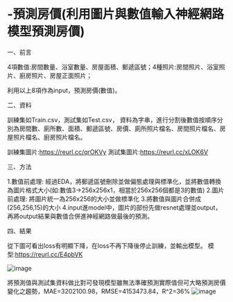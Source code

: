 # -預測房價(利用圖片與數值輸入神經網路模型預測房價)
一、前言

4項數值:房間數量、浴室數量、房屋面積、郵遞區號；4種照片:房間照片、浴室照片、廚房照片、房屋正面照片；

利用以上8項作為input，預測房價(數值)。

二、資料

訓練集如Train.csv，測試集如Test.csv，
資料為字串，進行分割後數值按順序分別為房間數、廁所數、面積、郵遞區號、房價、廁所照片檔名、房間照片檔名、房屋照片檔名、廚房照片檔名。

訓練集圖片:https://reurl.cc/qrOKVy 
測試集圖片:https://reurl.cc/xLOK6V 

三、方法

1.數值前處理: 經過EDA，將郵遞區號刪除並做偏態處理與標準化，並將數值轉換為圖片格式大小(如:數值3->256x256x1，相當於256x256個都是3的數值)
2.圖片前處理: 將圖片統一為256x256的大小並做標準化
3.將數值與圖片合併成(256,256,15)的大小
4.input進model中，圖片的部份先做resnet處理並output，再將output結果與數值合併進神經網路做最後的預測。

四、結果

從下圖可看出loss有明顯下降，在loss不再下降後停止訓練，並輸出模型。
模型:https://reurl.cc/E4pbVK 

![image](https://github.com/YoweioY/house-price-forecast/assets/91478099/41b97913-dc72-47b5-8d1a-53c1d15394e2)

將預測值與測試集資料做比對可發現模型雖無法準確預測實際值但可大略預測房價變化之趨勢，MAE=3202100.98，RMSE=4153473.84，R^2=36%
![image](https://github.com/YoweioY/house-price-forecast/assets/91478099/3450c13d-01fc-4506-8fe2-d2a7a508ef76)





